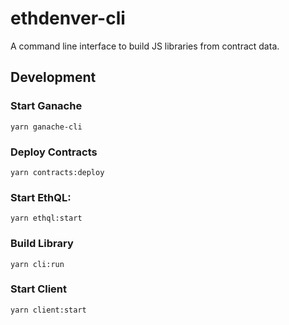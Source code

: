 # ethdenver-cli

A command line interface to build JS libraries from contract data.

## Development

### Start Ganache

```
yarn ganache-cli
```

### Deploy Contracts

```
yarn contracts:deploy
```

### Start EthQL:

```
yarn ethql:start
```

### Build Library

```
yarn cli:run
```

### Start Client

```
yarn client:start
```
